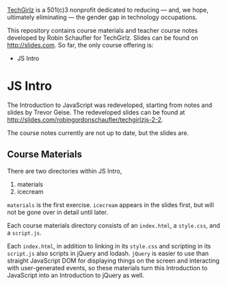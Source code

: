 [TechGirlz](http://www.techgirlz.org/) is a 501(c)3 nonprofit dedicated to reducing — and, we hope, ultimately eliminating — the gender gap in technology occupations. 

This repository contains course materials and teacher course notes developed by Robin Schaufler for TechGirlz. Slides can be found on http://slides.com. So far, the only course offering is:

* JS Intro

# JS Intro

The Introduction to JavaScript was redeveloped, starting from notes and slides by Trevor Geise. The redeveloped slides can be found at http://slides.com/robingordonschaufler/techgirlzjs-2-2.

The course notes currently are not up to date, but the slides are.

## Course Materials

There are two directories within JS Intro,

1. materials
2. icecream

`materials` is the first exercise. `icecream` appears in the slides first, but will not be gone over in detail until later.

Each course materials directory consists of an `index.html`, a `style.css`, and a `script.js`.

Each `index.html`, in addition to linking in its `style.css` and scripting in its `script.js` also scripts in jQuery and lodash. `jQuery` is easier to use than straight JavaScript DOM for displaying things on the screen and interacting with user-generated events, so these materials turn this Introduction to JavaScript into an Introduction to jQuery as well.
